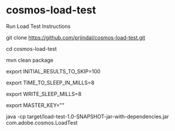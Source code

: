 # cosmos-load-test
Run Load Test Instructions

git clone https://github.com/prjindal/cosmos-load-test.git

cd cosmos-load-test

mvn clean package

export INITIAL_RESULTS_TO_SKIP=100

export TIME_TO_SLEEP_IN_MILLS=8

export WRITE_SLEEP_MILLS=8

export MASTER_KEY="<please give master key for cosmos db account>"

java -cp target/load-test-1.0-SNAPSHOT-jar-with-dependencies.jar com.adobe.cosmos.LoadTest 
